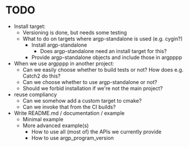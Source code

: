 <!--
SPDX-FileCopyrightText: 2025 Thomas Mathys
SPDX-License-Identifier: MIT
-->

# TODO
* Install target:
  * Versioning is done, but needs some testing
  * What to do on targets where argp-standalone is used (e.g. cygin?)
    * Install argp-standalone
      * Does argp-standalone need an install target for this?
    * Provide argp-standalone objects and include those in argpppp
* When we use argpppp in another project:
  * Can we easily choose whether to build tests or not? How does e.g. Catch2 do this?
  * Can we choose whether to use argp-standalone or not?
  * Should we forbid installation if we're not the main project?
* reuse compliancy
  * Can we somehow add a custom target to cmake?
  * Can we invoke that from the CI builds?
* Write README.md / documentation / example
  * Minimal example
  * More advanced example(s)
    * How to use all (most of) the APIs we currently provide
    * How to use argp_program_version
